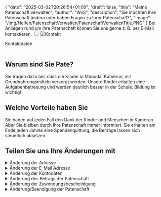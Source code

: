 {
    "date": "2025-03-02T20:26:54+01:00",
    "draft": false,
    "title": "Meine Patenschaft verwalten",
    "author": "WvS",
    "description": "Sie möchten Ihre Patenschaft ändern oder haben Fragen zu Ihrer Patenschaft?",
    "image": "/img/Helfen/PatenschaftVerwalten/PatenschaftVerwaltenTitle.PNG"
}
Bei Anliegen rund um Ihre Patenschaft können Sie uns gerne z. B. per E-Mail kontaktieren.
<input type="checkbox" id="expand-image1" />
<label for="expand-image1">
  <img class="img-centered-half" src="/img/Kontakt.png" alt="Kontakt" />
</label>
<div class="img-caption-half">Kontaktdaten</div>
<br>

## Warum sind Sie Pate?
Sie tragen dazu bei, dass die Kinder in Mbouda, Kamerun, mit Grundnahrungsmitteln versorgt werden. Unsere Kinder erhalten eine Aufgabenbetreuung und werden deutlich besser in der Schule. Bildung ist wichtig!

## Welche Vorteile haben Sie
Sie haben auf jeden Fall den Dank der Kinder und Menschen in Kamerun. Aber Sie bleiben durch Ihre Patenschaft immer informiert. Sie erhalten am Ende jeden Jahres eine Spendenquittung, die Beiträge lassen sich steuerlich absetzen.
<br> 

## Teilen Sie uns Ihre Änderungen mit
<details>
    <summary class="combobox-summary">Änderung der Adresse</summary>
    <div class="combobox-details">
        Bitte geben Sie Ihre neue Adresse ein und senden Sie dann die Daten ab.
        <br><br> 
        Vorname*  
        <input id="js-input-vorname" placeholder="" required>  
        <br><br> 
        Nachname*  
        <input id="js-input-nachname" placeholder="" required>  
        <br><br> 
        Straße und Hausnummer*  
        <input id="js-input-strasse" placeholder="" required>  
        <br><br> 
        Postleitzahl*  
        <input id="js-input-plz" placeholder="" required>  
        <br><br> 
        Wohnort*  
        <input id="js-input-wohnort" placeholder="" required>
        <br><br> 
         Telefonnummer  
        <input type="tel" id="js-input-telnummer" placeholder="">  
        <br><br> 
        <button id="js-button-pate-adress-aenderungen">Änderungen abschicken</button>  
        <br><br> 
    </div>
</details>  
<details>
    <summary class="combobox-summary">Änderung der E-Mail Adresse</summary>
    <div class="combobox-details">
        Bitte geben Sie Ihre neue E-Mail Adresse ein und senden Sie dann die Daten ab.
        <br><br> 
        Vorname*  
        <input id="js-input-vorname" placeholder="" required>  
        <br><br> 
        Nachname*  
        <input id="js-input-nachname" placeholder="" required>  
        <br><br> 
        E-Mail Adresse*  
        <input type="email" id="js-input-email" placeholder="" required>  
        <br><br> 
        <button id="js-button-pate-email-aenderung">Änderung abschicken</button>  
        <br><br> 
    </div>
</details>
<details>
    <summary class="combobox-summary">Änderung der Kontodaten</summary>
    <div class="combobox-details">  
     Bitte geben Sie Ihre neuen Kontodaten ein und senden Sie dann die Daten ab.
        <br><br> 
        Vorname*  
        <input id="js-input-vorname" placeholder="" required>  
        <br><br> 
        Nachname*  
        <input id="js-input-nachname" placeholder="" required>  
        <br><br> 
        <u>Bankverbindung:</u>
        <br><br> 
        Kontoinhaber*  
        <input id="js-input-kontoinhaber" placeholder="">  
        <br><br> 
        IBAN*  
        <br>
        <input id="js-input-iban" placeholder="">  
        <br><br> 
        BIC*  
        <br>
        <input id="js-input-bic" placeholder="">  
        <br><br> 
        Die Datenschutzerklärung habe ich gelesen und erkenne Sie ausdrücklich an.  
        <br>
        <button id="js-button-pate-konto-aenderung">Änderung abschicken</button>  
        <br><br> 
    </div>
</details>
<details>
    <summary class="combobox-summary">Änderung des Betrags der Patenschaft</summary>
    <div class="combobox-details">   
        Bitte geben Sie den neuen Betrag für Ihre Patenschaft in Euro ein und senden Sie dann die Daten ab.  
        <br><br> 
        Vorname*  
        <input id="js-input-vorname" placeholder="" required>  
        <br><br> 
        Nachname*  
        <input id="js-input-nachname" placeholder="" required>  
        <br><br> 
        Tragen Sie nur Zahlen ohne Komma oder Währung ein*  
        <br>
        <input id="js-input-jahresbeitrag" placeholder="Jahresbeitrag" required>  
        <br><br> 
        Bitte buchen Sie den Betrag per SEPA-Lastschriftmandat von meinem nachfolgenden Konto ab.  
        <br>
        Zahlungsweise* 
        <br> 
        <select id="js-zahlungsweise" name="zahlungsweise" required>
            <option value="jaehrlich">jährlich</option>
            <option value="halbjaehrlich">halbjährlich</option>
            <option value="vierteljaehrlich">vierteljährlich</option>
        </select>  
        <br><br>
        <button id="js-button-patenschaft-jahresbeitrag-aenderung">Änderung abschicken</button>  
        <br><br>   
    </div>
</details>
<details>
    <summary class="combobox-summary">Änderung der Zuwendungsbescheinigung</summary>
    <div class="combobox-details">  
        Bitte tragen Sie Ihre Änderung zur Zuwendungsbescheinigung ein und senden Sie dann die Daten ab.  
        <br><br> 
        Vorname*  
        <input id="js-input-vorname" placeholder="" required>  
        <br><br> 
        Nachname*  
        <input id="js-input-nachname" placeholder="" required>  
        <br><br> 
        Bitte wählen Sie, ob Sie eine Zuwendungsbescheinigung für das abgelaufene und gegebenenfalls für die nächsten Jahre erhalten möchten.  
        <br> 
        <select id="js-zuwendungsbescheinigung" name="zuwendungsbescheinigung" required>
            <option value="letzteJahr">nur das letzte Jahr</option>
            <option value="diesesJahr">nur dieses Jahr</option>
            <option value="letzteUndNachfolgendeJahre">das letzte Jahr und die nachfolgenden Jahre</option>
        </select>  
        <br><br>
        <button id="js-button-patenschaft-zuwendungsbescheinigung-aenderung">Änderung abschicken</button>  
        <br><br>     
    </div>
</details>
<details>
    <summary class="combobox-summary">Änderung/Beendigung der Patenschaft</summary>
    <div class="combobox-details">
        Wenn Sie Ihre Patenschaft kündigen möchten, bedauern wir das sehr. Wir bedanken uns für Ihren bisherigen Beitrag und wünschen Ihnen alles Gute.
        <br><br> 
        Vorname*  
        <input id="js-input-vorname" placeholder="" required>  
        <br><br> 
        Nachname*  
        <input id="js-input-nachname" placeholder="" required>  
        <br><br>
        <button id="js-button-patenschaft-kuendigen">Patenschaft kündigen</button>  
        <br><br>          
    </div>
</details>
